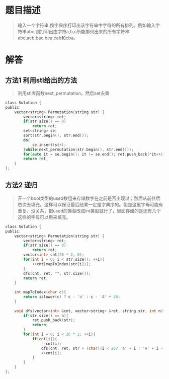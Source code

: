 # 题目描述   
> 输入一个字符串,按字典序打印出该字符串中字符的所有排列。例如输入字符串abc,则打印出由字符a,b,c所能排列出来的所有字符串abc,acb,bac,bca,cab和cba。

# 解答

## 方法1 利用stl给出的方法
> 利用stl库函数next_permutation，然后set去重

```c
class Solution {
public:
    vector<string> Permutation(string str) {
        vector<string> ret;
        if(str.size() == 0)
            return ret;
        set<string> se;
        sort(str.begin(), str.end());
        do{
            se.insert(str);
        }while(next_permutation(str.begin(), str.end()));
        for(auto it = se.begin(); it != se.end(); ret.push_back(*it++));
        return ret;
    }
};
```


## 方法2 递归
> 开一个bool类型的used数组来存储数字在之前是否出现过；然后从前往后依次去填充。这样可以保证最后结果一定是字典序的。但是这里字母可能有重复，没关系，把used的类型改成int类型就行了，里面存储的是还有几个这样的字母可以用来填充。

```c
class Solution {
public:
    vector<string> Permutation(string str) {
        vector<string> ret;
        if(str.size() == 0)
            return ret;
        vector<int> cnt(26 * 2, 0);
        for(int i = 0; i < str.size(); ++i){
            ++cnt[mapToIndex(str[i])];
        }
        dfs(cnt, ret, "", str.size());
        return ret;
    }
    
    int mapToIndex(char c){
        return islower(c) ? c - 'a' : c - 'A' + 26;
    }
    
    void dfs(vector<int> &cnt, vector<string> &ret, string str, int n){
        if(str.size() == n){
            ret.push_back(str);
            return;
        }
        for(int i = 0; i < 26 * 2; ++i){
            if(cnt[i]){
                --cnt[i];
                dfs(cnt, ret, str + (char)(i < 26? 'a' + i : 'A' + i - 26), n);
                ++cnt[i];
            }
        }
    }
};
```
